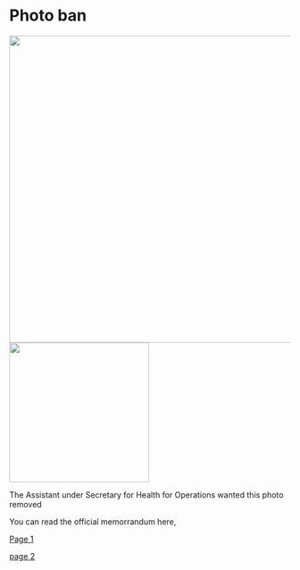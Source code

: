 # Photo ban

<img src=".pix/kiss1.avif" style="width:550px; height: auto;">

<img src=".pix/kiss2.avif" style="width:250px; height: auto;">

The Assistant under Secretary for Health for Operations wanted this photo removed

You can read the official memorrandum here,

<a href=.pix/p1.jpeg>Page 1</a>

<a href=.pix/p2.jpeg>page 2</a>
